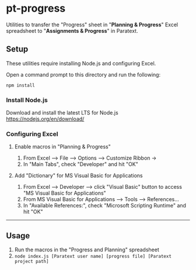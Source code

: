 # pt-progress
Utilities to transfer the "Progress" sheet in "**Planning & Progress**" Excel spreadsheet to "**Assignments & Progress**" in Paratext.


## Setup
These utilities require installing Node.js and configuring Excel.

Open a command prompt to this directory and run the following:
```
npm install
```

### Install Node.js
Download and install the latest LTS for Node.js
https://nodejs.org/en/download/


### Configuring Excel
1. Enable macros in "Planning &  Progress"
    1. From Excel --> File --> Options --> Customize Ribbon -> 
    2. In "Main Tabs", check "Developer" and hit "OK"

2. Add "Dictionary" for MS Visual Basic for Applications
    1. From Excel --> Developer --> click "Visual Basic" button to 
       access "MS Visual Basic for Applications"
    2. From MS Visual Basic for Applications --> Tools --> References...
    3. In "Available References:", check "Microsoft Scripting Runtime" and hit "OK"

------------------

## Usage

1. Run the macros in the "Progress and Planning" spreadsheet
2. `node index.js [Paratext user name] [progress file] [Paratext project path]`
